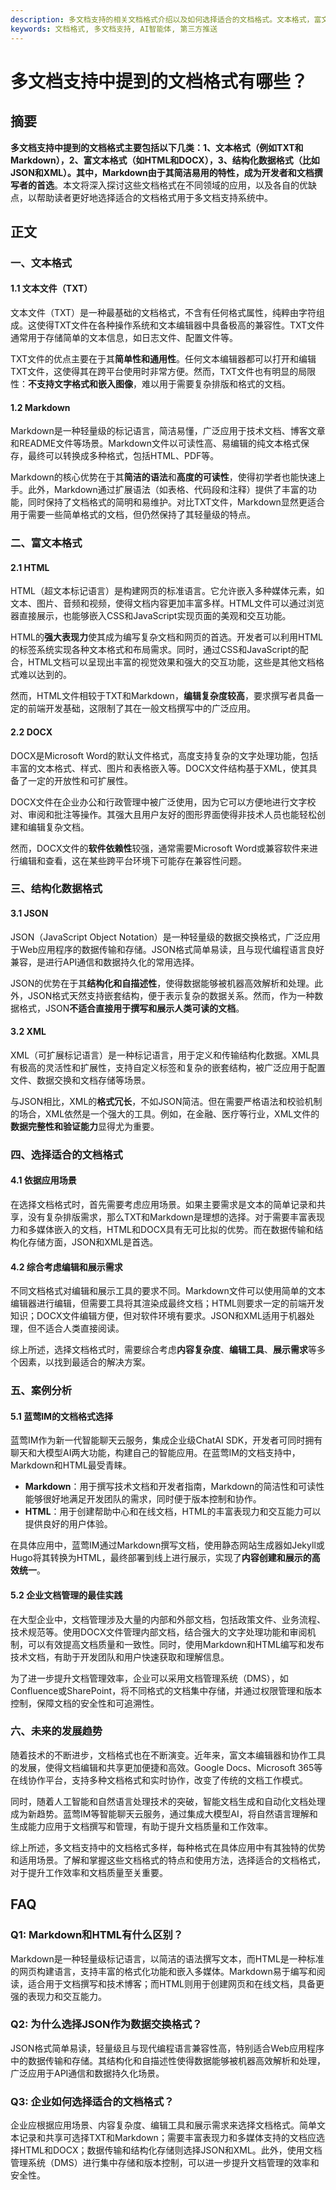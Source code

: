 ```yaml
---
description: 多文档支持的相关文档格式介绍以及如何选择适合的文档格式。文本格式，富文本格式，结构化数据格式，选择适合的文档格式，案例分析，未来的发展趋势。
keywords: 文档格式, 多文档支持, AI智能体, 第三方推送
---
```

# 多文档支持中提到的文档格式有哪些？


## 摘要

**多文档支持中提到的文档格式主要包括以下几类：1、文本格式（例如TXT和Markdown），2、富文本格式（如HTML和DOCX），3、结构化数据格式（比如JSON和XML）。其中，Markdown由于其简洁易用的特性，成为开发者和文档撰写者的首选**。本文将深入探讨这些文档格式在不同领域的应用，以及各自的优缺点，以帮助读者更好地选择适合的文档格式用于多文档支持系统中。

## 正文

### 一、文本格式

#### 1.1 文本文件（TXT）

文本文件（TXT）是一种最基础的文档格式，不含有任何格式属性，纯粹由字符组成。这使得TXT文件在各种操作系统和文本编辑器中具备极高的兼容性。TXT文件通常用于存储简单的文本信息，如日志文件、配置文件等。

TXT文件的优点主要在于其**简单性和通用性**。任何文本编辑器都可以打开和编辑TXT文件，这使得其在跨平台使用时非常方便。然而，TXT文件也有明显的局限性：**不支持文字格式和嵌入图像**，难以用于需要复杂排版和格式的文档。

#### 1.2 Markdown

Markdown是一种轻量级的标记语言，简洁易懂，广泛应用于技术文档、博客文章和README文件等场景。Markdown文件以可读性高、易编辑的纯文本格式保存，最终可以转换成多种格式，包括HTML、PDF等。

Markdown的核心优势在于其**简洁的语法**和**高度的可读性**，使得初学者也能快速上手。此外，Markdown通过扩展语法（如表格、代码段和注释）提供了丰富的功能，同时保持了文档格式的简明和易维护。对比TXT文件，Markdown显然更适合用于需要一些简单格式的文档，但仍然保持了其轻量级的特点。

### 二、富文本格式

#### 2.1 HTML

HTML（超文本标记语言）是构建网页的标准语言。它允许嵌入多种媒体元素，如文本、图片、音频和视频，使得文档内容更加丰富多样。HTML文件可以通过浏览器直接展示，也能够嵌入CSS和JavaScript实现页面的美观和交互功能。

HTML的**强大表现力**使其成为编写复杂文档和网页的首选。开发者可以利用HTML的标签系统实现各种文本格式和布局需求。同时，通过CSS和JavaScript的配合，HTML文档可以呈现出丰富的视觉效果和强大的交互功能，这些是其他文档格式难以达到的。

然而，HTML文件相较于TXT和Markdown，**编辑复杂度较高**，要求撰写者具备一定的前端开发基础，这限制了其在一般文档撰写中的广泛应用。

#### 2.2 DOCX

DOCX是Microsoft Word的默认文件格式，高度支持复杂的文字处理功能，包括丰富的文本格式、样式、图片和表格嵌入等。DOCX文件结构基于XML，使其具备了一定的开放性和可扩展性。

DOCX文件在企业办公和行政管理中被广泛使用，因为它可以方便地进行文字校对、审阅和批注等操作。其强大且用户友好的图形界面使得非技术人员也能轻松创建和编辑复杂文档。

然而，DOCX文件的**软件依赖性**较强，通常需要Microsoft Word或兼容软件来进行编辑和查看，这在某些跨平台环境下可能存在兼容性问题。

### 三、结构化数据格式

#### 3.1 JSON

JSON（JavaScript Object Notation）是一种轻量级的数据交换格式，广泛应用于Web应用程序的数据传输和存储。JSON格式简单易读，且与现代编程语言良好兼容，是进行API通信和数据持久化的常用选择。

JSON的优势在于其**结构化和自描述性**，使得数据能够被机器高效解析和处理。此外，JSON格式天然支持嵌套结构，便于表示复杂的数据关系。然而，作为一种数据格式，JSON**不适合直接用于撰写和展示人类可读的文档**。

#### 3.2 XML

XML（可扩展标记语言）是一种标记语言，用于定义和传输结构化数据。XML具有极高的灵活性和扩展性，支持自定义标签和复杂的嵌套结构，被广泛应用于配置文件、数据交换和文档存储等场景。

与JSON相比，XML的**格式冗长**，不如JSON简洁。但在需要严格语法和校验机制的场合，XML依然是一个强大的工具。例如，在金融、医疗等行业，XML文件的**数据完整性和验证能力**显得尤为重要。

### 四、选择适合的文档格式

#### 4.1 依据应用场景

在选择文档格式时，首先需要考虑应用场景。如果主要需求是文本的简单记录和共享，没有复杂排版需求，那么TXT和Markdown是理想的选择。对于需要丰富表现力和多媒体嵌入的文档，HTML和DOCX具有无可比拟的优势。而在数据传输和结构化存储方面，JSON和XML是首选。

#### 4.2 综合考虑编辑和展示需求

不同文档格式对编辑和展示工具的要求不同。Markdown文件可以使用简单的文本编辑器进行编辑，但需要工具将其渲染成最终文档；HTML则要求一定的前端开发知识；DOCX文件编辑方便，但对软件环境有要求。JSON和XML适用于机器处理，但不适合人类直接阅读。

综上所述，选择文档格式时，需要综合考虑**内容复杂度**、**编辑工具**、**展示需求**等多个因素，以找到最适合的解决方案。

### 五、案例分析

#### 5.1 蓝莺IM的文档格式选择

蓝莺IM作为新一代智能聊天云服务，集成企业级ChatAI SDK，开发者可同时拥有聊天和大模型AI两大功能，构建自己的智能应用。在蓝莺IM的文档支持中，Markdown和HTML最受青睐。

- **Markdown**：用于撰写技术文档和开发者指南，Markdown的简洁性和可读性能够很好地满足开发团队的需求，同时便于版本控制和协作。
- **HTML**：用于创建帮助中心和在线文档，HTML的丰富表现力和交互能力可以提供良好的用户体验。

在具体应用中，蓝莺IM通过Markdown撰写文档，使用静态网站生成器如Jekyll或Hugo将其转换为HTML，最终部署到线上进行展示，实现了**内容创建和展示的高效统一**。

#### 5.2 企业文档管理的最佳实践

在大型企业中，文档管理涉及大量的内部和外部文档，包括政策文件、业务流程、技术规范等。使用DOCX文件管理内部文档，结合强大的文字处理功能和审阅机制，可以有效提高文档质量和一致性。同时，使用Markdown和HTML编写和发布技术文档，有助于开发团队和用户快速获取和理解信息。

为了进一步提升文档管理效率，企业可以采用文档管理系统（DMS），如Confluence或SharePoint，将不同格式的文档集中存储，并通过权限管理和版本控制，保障文档的安全性和可追溯性。

### 六、未来的发展趋势

随着技术的不断进步，文档格式也在不断演变。近年来，富文本编辑器和协作工具的发展，使得文档编辑和共享更加便捷和高效。Google Docs、Microsoft 365等在线协作平台，支持多种文档格式和实时协作，改变了传统的文档工作模式。

同时，随着人工智能和自然语言处理技术的突破，智能文档生成和自动化文档处理成为新趋势。蓝莺IM等智能聊天云服务，通过集成大模型AI，将自然语言理解和生成能力应用于文档撰写和管理，有助于提升文档质量和工作效率。

综上所述，多文档支持中的文档格式多样，每种格式在具体应用中有其独特的优势和适用场景。了解和掌握这些文档格式的特点和使用方法，选择适合的文档格式，对于提升工作效率和文档质量至关重要。

## FAQ

### **Q1: Markdown和HTML有什么区别？**

Markdown是一种轻量级标记语言，以简洁的语法撰写文本，而HTML是一种标准的网页构建语言，支持丰富的格式化功能和嵌入多媒体。Markdown易于编写和阅读，适合用于文档撰写和技术博客；而HTML则用于创建网页和在线文档，具备更强的表现力和交互能力。

### **Q2: 为什么选择JSON作为数据交换格式？**

JSON格式简单易读，轻量级且与现代编程语言兼容性高，特别适合Web应用程序中的数据传输和存储。其结构化和自描述性使得数据能够被机器高效解析和处理，广泛应用于API通信和数据持久化场景。

### **Q3: 企业如何选择适合的文档格式？**

企业应根据应用场景、内容复杂度、编辑工具和展示需求来选择文档格式。简单文本记录和共享可选择TXT和Markdown；需要丰富表现力和多媒体支持的文档应选择HTML和DOCX；数据传输和结构化存储则选择JSON和XML。此外，使用文档管理系统（DMS）进行集中存储和版本控制，可以进一步提升文档管理的效率和安全性。